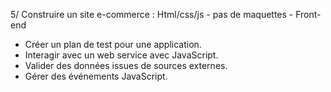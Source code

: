 5/ Construire un site e-commerce :
Html/css/js - pas de maquettes - Front-end
- Créer un plan de test pour une application.
- Interagir avec un web service avec JavaScript.
- Valider des données issues de sources externes.
- Gérer des événements JavaScript.

